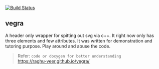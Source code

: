 [![Build Status](https://travis-ci.org/Optimaton/vegra.svg?branch=master)](https://travis-ci.org/Optimaton/vegra)
## vegra
 A header only wrapper for spitting out svg via c++. 
  It right now only has three elements and few attributes.
  It was written for demonstration and tutoring purpose.
  Play around and abuse the code.

  > Refer: `code or doxygen for better understanding`<br>
  > https://raghu-veer.github.io/vegra/
   
